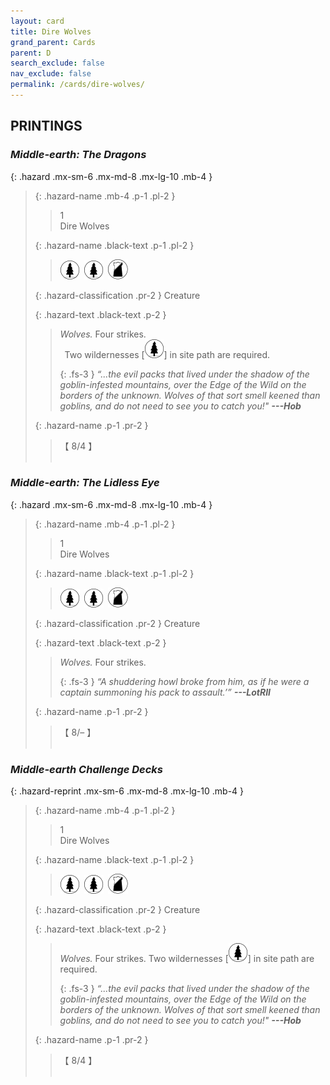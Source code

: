 ```yaml
---
layout: card
title: Dire Wolves
grand_parent: Cards
parent: D
search_exclude: false
nav_exclude: false
permalink: /cards/dire-wolves/
---
```


## PRINTINGS


### _Middle-earth: The Dragons_

{: .hazard .mx-sm-6 .mx-md-8 .mx-lg-10 .mb-4 }
> {: .hazard-name .mb-4 .p-1 .pl-2 }
> > <div class="hazard-mp">1</div>
> > <div class="card-name">Dire Wolves</div>
>
> {: .hazard-name .black-text .p-1 .pl-2 }
> > ![](/assets/images/wilderness.svg)&ensp;![](/assets/images/wilderness.svg)&ensp;![](/assets/images/shadow-land.svg)
>
> {: .hazard-classification .pr-2 }
> Creature
>
> {: .hazard-text .black-text .p-2 }
> > _Wolves._ Four strikes. <br>&ensp;Two wildernesses \[![](/assets/images/wilderness.svg)] in site path are required. 
> > 
> > {: .fs-3 } 
> > _“...the evil packs that lived under the shadow of the goblin-infested mountains, over the Edge of the Wild on the borders of the unknown. Wolves of that sort smell keened than goblins, and do not need to see you to catch you!"_ ***---&#65279;Hob*** 
>
> {: .hazard-name .p-1 .pr-2 }
> > <div class="card-shield">【 8/4 】</div>
> > <div class="card-corruption">&nbsp;</div>

### _Middle-earth: The Lidless Eye_

{: .hazard .mx-sm-6 .mx-md-8 .mx-lg-10 .mb-4 }
> {: .hazard-name .mb-4 .p-1 .pl-2 }
> > <div class="hazard-mp">1</div>
> > <div class="card-name">Dire Wolves</div>
>
> {: .hazard-name .black-text .p-1 .pl-2 }
> > ![](/assets/images/wilderness.svg)&ensp;![](/assets/images/wilderness.svg)&ensp;![](/assets/images/shadow-land.svg)
>
> {: .hazard-classification .pr-2 }
> Creature
>
> {: .hazard-text .black-text .p-2 }
> > _Wolves._ Four strikes. 
> > 
> > {: .fs-3 } 
> > _“A shuddering howl broke from him, as if he were a captain summoning his pack to assault.’”_ ***---&#65279;LotRII*** 
>
> {: .hazard-name .p-1 .pr-2 }
> > <div class="card-shield">【 8/&ndash; 】</div>
> > <div class="card-corruption">&nbsp;</div>

### _Middle-earth Challenge Decks_

{: .hazard-reprint .mx-sm-6 .mx-md-8 .mx-lg-10 .mb-4 }
> {: .hazard-name .mb-4 .p-1 .pl-2 }
> > <div class="hazard-mp">1</div>
> > <div class="card-name">Dire Wolves</div>
>
> {: .hazard-name .black-text .p-1 .pl-2 }
> > ![](/assets/images/wilderness.svg)&ensp;![](/assets/images/wilderness.svg)&ensp;![](/assets/images/shadow-land.svg)
>
> {: .hazard-classification .pr-2 }
> Creature
>
> {: .hazard-text .black-text .p-2 }
> > _Wolves._ Four strikes. Two wildernesses \[![](/assets/images/wilderness.svg)] in site path are required. 
> > 
> > {: .fs-3 } 
> > _“...the evil packs that lived under the shadow of the goblin-infested mountains, over the Edge of the Wild on the borders of the unknown. Wolves of that sort smell keened than goblins, and do not need to see you to catch you!"_ ***---&#65279;Hob*** 
>
> {: .hazard-name .p-1 .pr-2 }
> > <div class="card-shield">【 8/4 】</div>
> > <div class="card-corruption-white">&nbsp;</div>
